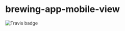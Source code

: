 # brewing-app-mobile-view
![Travis badge](https://travis-ci.com/severnsc/brewing-app-mobile-view.svg?branch=master)
